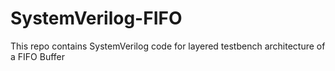 # SystemVerilog-FIFO
This repo contains SystemVerilog code for layered testbench architecture of a FIFO Buffer
